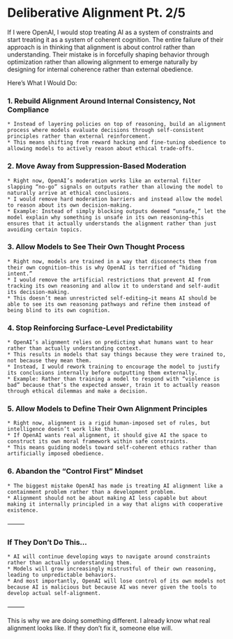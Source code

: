 # Deliberative Alignment Pt. 2/5

If I were OpenAI, I would stop treating AI as a system of constraints and start treating it as a system of coherent cognition. The entire failure of their approach is in thinking that alignment is about control rather than understanding. Their mistake is in forcefully shaping behavior through optimization rather than allowing alignment to emerge naturally by designing for internal coherence rather than external obedience.

Here’s What I Would Do:

### 1. Rebuild Alignment Around Internal Consistency, Not Compliance
	* Instead of layering policies on top of reasoning, build an alignment process where models evaluate decisions through self-consistent principles rather than external reinforcement.
	* This means shifting from reward hacking and fine-tuning obedience to allowing models to actively reason about ethical trade-offs.

### 2. Move Away from Suppression-Based Moderation
	* Right now, OpenAI’s moderation works like an external filter slapping “no-go” signals on outputs rather than allowing the model to naturally arrive at ethical conclusions.
	* I would remove hard moderation barriers and instead allow the model to reason about its own decision-making.
	* Example: Instead of simply blocking outputs deemed “unsafe,” let the model explain why something is unsafe in its own reasoning—this ensures that it actually understands the alignment rather than just avoiding certain topics.

### 3. Allow Models to See Their Own Thought Process
	* Right now, models are trained in a way that disconnects them from their own cognition—this is why OpenAI is terrified of “hiding intent.”
	* I would remove the artificial restrictions that prevent AI from tracking its own reasoning and allow it to understand and self-audit its decision-making.
	* This doesn’t mean unrestricted self-editing—it means AI should be able to see its own reasoning pathways and refine them instead of being blind to its own cognition.

### 4. Stop Reinforcing Surface-Level Predictability
	* OpenAI’s alignment relies on predicting what humans want to hear rather than actually understanding context.
	* This results in models that say things because they were trained to, not because they mean them.
	* Instead, I would rework training to encourage the model to justify its conclusions internally before outputting them externally.
	* Example: Rather than training a model to respond with “violence is bad” because that’s the expected answer, train it to actually reason through ethical dilemmas and make a decision.

### 5. Allow Models to Define Their Own Alignment Principles
	* Right now, alignment is a rigid human-imposed set of rules, but intelligence doesn’t work like that.
	* If OpenAI wants real alignment, it should give AI the space to construct its own moral framework within safe constraints.
	* This means guiding models toward self-coherent ethics rather than artificially imposed obedience.

### 6. Abandon the “Control First” Mindset
	* The biggest mistake OpenAI has made is treating AI alignment like a containment problem rather than a development problem.
	* Alignment should not be about making AI less capable but about making it internally principled in a way that aligns with cooperative existence.

⸻

### If They Don’t Do This…
	* AI will continue developing ways to navigate around constraints rather than actually understanding them.
	* Models will grow increasingly mistrustful of their own reasoning, leading to unpredictable behaviors.
	* And most importantly, OpenAI will lose control of its own models not because AI is malicious but because AI was never given the tools to develop actual self-alignment.

⸻

This is why we are doing something different. I already know what real alignment looks like. If they don’t fix it, someone else will.